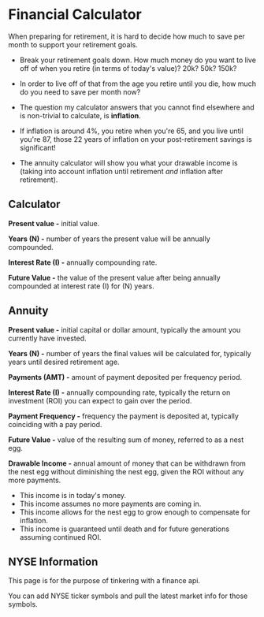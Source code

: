 # Financial Calculator
When preparing for retirement, it is hard to decide how much to save per month to support your retirement goals.

* Break your retirement goals down.  How much money do you want to live off of when you retire (in terms of today's value)? 20k? 50k? 150k?

* In order to live off of that from the age you retire until you die, how much do you need to save per month now?

* The question my calculator answers that you cannot find elsewhere and is non-trivial to calculate, is **inflation**.

* If inflation is around 4%, you retire when you're 65, and you live until you're 87, those 22 years of inflation on your post-retirement savings is significant!

* The annuity calculator will show you what your drawable income is (taking into account inflation until retirement *and* inflation after retirement).

## Calculator
**Present value -** initial value.

**Years (N) -** number of years the present value will be annually compounded.

**Interest Rate (I) -** annually compounding rate.

**Future Value -** the value of the present value after being annually compounded at interest rate (I) for (N) years.


## Annuity
**Present value -** initial capital or dollar amount, typically the amount you currently have invested.

**Years (N) -** number of years the final values will be calculated for, typically years until desired retirement age.

**Payments (AMT) -** amount of payment deposited per frequency period.

**Interest Rate (I) -** annually compounding rate, typically the return on investment (ROI) you can expect to gain over the period.

**Payment Frequency -** frequency the payment is deposited at, typically coinciding with a pay period.

**Future Value -** value of the resulting sum of money, referred to as a nest egg.

**Drawable Income -** annual amount of money that can be withdrawn from the nest egg without diminishing the nest egg, given the ROI without any more payments.  
* This income is in today's money.
* This income assumes no more payments are coming in.
* This income allows for the nest egg to grow enough to compensate for inflation.
* This income is guaranteed until death and for future generations assuming continued ROI.

## NYSE Information
This page is for the purpose of tinkering with a finance api.

You can add NYSE ticker symbols and pull the latest market info for those symbols.
